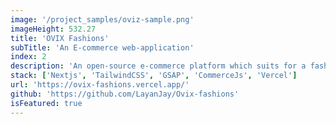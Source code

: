 ```yaml
---
image: '/project_samples/oviz-sample.png'
imageHeight: 532.27
title: 'OVIX Fashions'
subTitle: 'An E-commerce web-application'
index: 2
description: 'An open-source e-commerce platform which suits for a fashion store. Mainly built with Nextjs, TailwindCSS, and Commercejs'
stack: ['Nextjs', 'TailwindCSS', 'GSAP', 'CommerceJs', 'Vercel']
url: 'https://ovix-fashions.vercel.app/'
github: 'https://github.com/LayanJay/Ovix-fashions'
isFeatured: true
---
```

